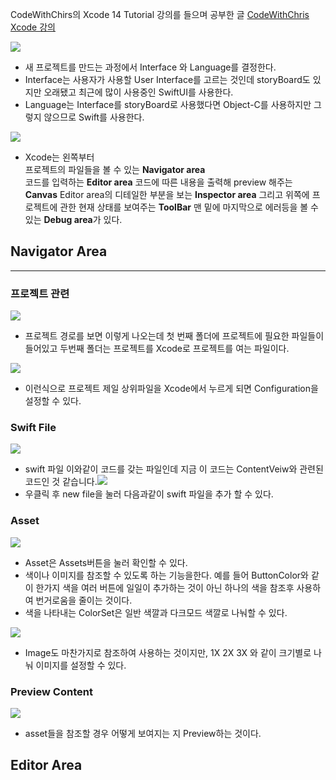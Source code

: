 CodeWithChirs의 Xcode 14 Tutorial 강의를 들으며 공부한 글
[CodeWithChris Xcode 강의](https://youtu.be/EJQW864XpmA)

![](https://velog.velcdn.com/images/adad0207/post/4cbf7220-95c6-46cc-be62-2cd4bf62768a/image.png)
- 새 프로젝트를 만드는 과정에서 Interface 와 Language를 결정한다. 
- Interface는 사용자가 사용할 User Interface를 고르는 것인데 storyBoard도 있지만 오래됐고 최근에 많이 사용중인 SwiftUI를 사용한다.
- Language는 Interface를 storyBoard로 사용했다면 Object-C를 사용하지만 그렇지 않으므로 Swift를 사용한다.

![](https://velog.velcdn.com/images/adad0207/post/3d69aeda-44b7-4798-bf5b-73149af36ed2/image.png)

- Xcode는 왼쪽부터<br/>
프로젝트의 파일들을 볼 수 있는 **Navigator area**<br/>코드를 입력하는 **Editor area**
코드에 따른 내용을 출력해 preview 해주는 **Canvas**
Editor area의 디테일한 부분을 보는 **Inspector area**
그리고 위쪽에 프로젝트에 관한 현재 상태를 보여주는 **ToolBar**
맨 밑에 마지막으로 에러등을 볼 수있는 **Debug area**가 있다.

## Navigator Area
-----
### 프로젝트 관련

![](https://velog.velcdn.com/images/adad0207/post/c7e78aa7-0840-4b52-b79e-682f94d63d12/image.png)
- 프로젝트 경로를 보면 이렇게 나오는데 첫 번째 폴더에 프로젝트에 필요한 파일들이 들어있고 두번째 폴더는 프로젝트를 Xcode로 프로젝트를 여는 파일이다.

![](https://velog.velcdn.com/images/adad0207/post/b02cd9eb-66f5-4b5f-ba75-be70aab7f650/image.png)
- 이런식으로 프로젝트 제일 상위파일을 Xcode에서 누르게 되면 Configuration을 설정할 수 있다.


### Swift File
![](https://velog.velcdn.com/images/adad0207/post/428854f7-5bb2-4281-8b9d-c106885df72c/image.png)
- swift 파일 이와같이 코드를 갖는 파일인데 지금 이 코드는 ContentVeiw와 관련된 코드인 것 같습니다.![](https://velog.velcdn.com/images/adad0207/post/2b138ca1-7a5b-4021-aa71-ac72e6266115/image.png)
- 우클릭 후 new file을 눌러 다음과같이 swift 파일을 추가 할 수 있다.


### Asset
![](https://velog.velcdn.com/images/adad0207/post/4fd569e5-ba92-4398-9b57-e66efbc0673c/image.png)
- Asset은 Assets버튼을 눌러 확인할 수 있다. 
- 색이나 이미지를 참조할 수 있도록 하는 기능을한다. 예를 들어 ButtonColor와 같이 한가지 색을 여러 버튼에 일일이 추가하는 것이 아닌 하나의 색을 참조후 사용하여 번거로움을 줄이는 것이다.
- 색을 나타내는 ColorSet은 일반 색깔과 다크모드 색깔로 나눠할 수 있다.

![](https://velog.velcdn.com/images/adad0207/post/93d75254-b520-4ba9-bde1-5242c8c7b674/image.png)
- Image도 마찬가지로 참조하여 사용하는 것이지만, 1X 2X 3X 와 같이 크기별로 나눠 이미지를 설정할 수 있다.

### Preview Content
![](https://velog.velcdn.com/images/adad0207/post/14a22d2a-eb8a-44e4-9033-d406264ca348/image.png)
- asset들을 참조할 경우 어떻게 보여지는 지 Preview하는 것이다.

## Editor Area












